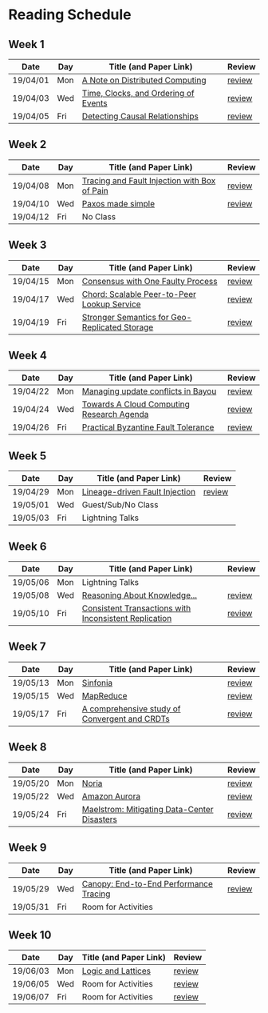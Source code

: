 # Reading Schedule

## Week 1

| Date     | Day | Title (and Paper Link)                                 | Review                           |
| -------- | --- | ------------------------------------------------------ | -------------------------------- |
| 19/04/01 | Mon | [A Note on Distributed Computing][note-distributed]    | [review](./2019.04.01.review.md) |
| 19/04/03 | Wed | [Time, Clocks, and Ordering of Events][lamport-clocks] | [review](./2019.04.03.review.md) |
| 19/04/05 | Fri | [Detecting Causal Relationships][detect-causal]        | [review](./2019.04.05.review.md) |


## Week 2

| Date     | Day | Title (and Paper Link)                                         | Review                           |
| -------- | --- | -------------------------------------------------------------- | -------------------------------- |
| 19/04/08 | Mon | [Tracing and Fault Injection with Box of Pain][box-of-pain]    | [review](./2019.04.08.review.md) |
| 19/04/10 | Wed | [Paxos made simple][paxos-simple]                              | [review](./2019.04.10.review.md) |
| 19/04/12 | Fri | No Class                                                       |                                  |

## Week 3

| Date     | Day | Title (and Paper Link)                                              | Review                           |
| -------- | --- | ------------------------------------------------------------------- | -------------------------------- |
| 19/04/15 | Mon | [Consensus with One Faulty Process][one-faulty-proc]                | [review](./2019.04.15.review.md) |
| 19/04/17 | Wed | [Chord: Scalable Peer-to-Peer Lookup Service][chord]                | [review](./2019.04.17.review.md) |
| 19/04/19 | Fri | [Stronger Semantics for Geo-Replicated Storage][geo-repl-semantics] | [review](./2019.04.19.review.md) |

## Week 4

| Date     | Day | Title (and Paper Link)                                           | Review                           |
| -------- | --- | ---------------------------------------------------------------- | -------------------------------- |
| 19/04/22 | Mon | [Managing update conflicts in Bayou][bayou-conflicts]            | [review](./2019.04.22.review.md) |
| 19/04/24 | Wed | [Towards A Cloud Computing Research Agenda][toward-cloud-agenda] | [review](./2019.04.24.review.md) |
| 19/04/26 | Fri | [Practical Byzantine Fault Tolerance][byzantine-fault]           | [review](./2019.04.26.review.md) |

## Week 5

| Date     | Day | Title (and Paper Link)                              | Review                           |
| -------- | --- | --------------------------------------------------- | -------------------------------- |
| 19/04/29 | Mon | [Lineage-driven Fault Injection][ldfi]              | [review](./2019.05.03.review.md) |
| 19/05/01 | Wed | Guest/Sub/No Class                                  |                                  |
| 19/05/03 | Fri | Lightning Talks                                     |                                  |


## Week 6

| Date     | Day | Title (and Paper Link)                                           | Review                           |
| -------- | --- | ---------------------------------------------------------------- | -------------------------------- |
| 19/05/06 | Mon | Lightning Talks                                                  |                                  |
| 19/05/08 | Wed | [Reasoning About Knowledge... ][knowledge-analysis]              | [review](./2019.05.08.review.md) |
| 19/05/10 | Fri | [Consistent Transactions with Inconsistent Replication][tapir]   | [review](./2019.05.10.review.md) |

## Week 7

| Date     | Day | Title (and Paper Link)                                            | Review                             |
| -------- | --- | ----------------------------------------------------------------- | ---------------------------------- |
| 19/05/13 | Mon | [Sinfonia][sinfonia]                                              | [review](./2019.05.13.review.md)   |
| 19/05/15 | Wed | [MapReduce][mapreduce]                                            | [review](./2019.05.15.review.md)   |
| 19/05/17 | Fri | [A comprehensive study of Convergent and CRDTs][convergent-crdt]  | [review](./2019.05.17.review.md)   |

## Week 8

| Date     | Day | Title (and Paper Link)                                   | Review                           |
| -------- | --- | -------------------------------------------------------- | -------------------------------- |
| 19/05/20 | Mon | [Noria][noria]                                           | [review](./2019.05.20.review.md) |
| 19/05/22 | Wed | [Amazon Aurora][aurora]                                  | [review](./2019.05.22.review.md) |
| 19/05/24 | Fri | [Maelstrom: Mitigating Data-Center Disasters][maelstrom] | [review](./2019.05.24.review.md) |

## Week 9

| Date     | Day | Title (and Paper Link)                             | Review                           |
| -------- | --- | -------------------------------------------------- | -------------------------------- |
| 19/05/29 | Wed | [Canopy: End-to-End Performance Tracing][canopy]   | [review](./2019.05.29.review.md) |
| 19/05/31 | Fri | Room for Activities                                |                                  |

## Week 10

| Date     | Day | Title (and Paper Link)                   | Review                            |
| -------- | --- | ---------------------------------------- | --------------------------------- |
| 19/06/03 | Mon | [Logic and Lattices][logic-and-lattices] | [review](./2019.06.03.review.md)  |
| 19/06/05 | Wed | Room for Activities                      | [review](./2019.06.05.review.md)  |
| 19/06/07 | Fri | Room for Activities                      | [review](./2019.06.07.review.md)  |


<!-- Paper Links -->
[note-distributed]:     http://citeseerx.ist.psu.edu/viewdoc/summary?doi=10.1.1.41.7628
[lamport-clocks]:       http://amturing.acm.org/p558-lamport.pdf
[detect-causal]:        https://www.vs.inf.ethz.ch/publ/papers/holygrail.pdf
[dynamo]:               http://www.allthingsdistributed.com/files/amazon-dynamo-sosp2007.pdf
[bayou-conflicts]:       http://zoo.cs.yale.edu/classes/cs422/2013/bib/terry95managing.pdf
[chord]:                https://pdos.csail.mit.edu/papers/chord:sigcomm01/chord_sigcomm.pdf
[model-chord]:          http://www.sigcomm.org/sites/default/files/ccr/papers/2012/April/2185376-2185383.pdf
[one-faulty-proc]:      https://groups.csail.mit.edu/tds/papers/Lynch/jacm85.pdf
[knowledge-analysis]:   https://www.cs.cornell.edu/home/halpern/papers/UsingRAK.pdf
[paxos-simple]:         http://research.microsoft.com/en-us/um/people/lamport/pubs/paxos-simple.pdf
[statemachine-repl]:    https://www.cs.cornell.edu/fbs/publications/SMSurvey.pdf
[understand-consensus]: https://ramcloud.stanford.edu/wiki/download/attachments/11370504/raft.pdf
[ldfi]:                  https://people.eecs.berkeley.edu/~palvaro/molly.pdf
[detect-config-errors]:  https://www.usenix.org/system/files/conference/osdi16/osdi16-xu.pdf
[geo-repl-semantics]:   https://www.usenix.org/system/files/conference/nsdi13/nsdi13-final149.pdf
[tapir]:                https://syslab.cs.washington.edu/papers/tapir-tr14.pdf
[byzantine-fault]:      http://pmg.csail.mit.edu/papers/osdi99.pdf
[bitcoin]:              https://bitcoin.org/bitcoin.pdf
[view-of-cloud]:        https://www2.eecs.berkeley.edu/Pubs/TechRpts/2009/EECS-2009-28.pdf
[toward-cloud-agenda]:  https://www.cs.purdue.edu/homes/bb/cs590/handouts/Cornell.pdf
[sinfonia]:             http://www.sosp2007.org/papers/sosp064-aguilera.pdf
[mapreduce]:            http://static.googleusercontent.com/media/research.google.com/en//archive/mapreduce-osdi04.pdf
[convergent-crdt]:      http://hal.upmc.fr/inria-00555588/document
[logic-and-lattices]:   http://db.cs.berkeley.edu/papers/UCB-lattice-tr.pdf
[coord-avoid-dbms]:     http://www.vldb.org/pvldb/vol8/p185-bailis.pdf
[no-paxos-overhead]:    https://www.usenix.org/system/files/conference/osdi16/osdi16-li.pdf
[net-diff-provenance]:   http://www.cis.upenn.edu/~angchen/papers/sigcomm-2016.pdf
[pensieve]:             http://www.eecg.toronto.edu/~yuan/papers/pensieve-sosp17.pdf
[box-of-pain]:          https://arxiv.org/pdf/1903.12226.pdf
[noria]:                https://www.usenix.org/conference/osdi18/presentation/gjengset
[aurora]:               https://dl.acm.org/citation.cfm?id=3183713.3196937
[maelstrom]:            https://www.usenix.org/conference/osdi18/presentation/veeraraghavan
[canopy]:               https://research.fb.com/publications/canopy-end-to-end-performance-tracing-at-scale/

<!-- Orphaned Papers -->
<!--
[Lightweight Modeling to Understand Chord]      [model-chord]
[Dynamo: Amazon's Available Key-Value Store]     [dynamo]
[Early Detection of Configuration Errors]         [detect-config-errors]
[State machine replication]                      [statemachine-repl]
[Understandable Consensus Algorithm]             [understand-consensus]
[Bitcoin: A Peer-to-Peer Electronic Cash System] [bitcoin]
[A view of Cloud Computing]                      [view-of-cloud]
[Network Diagnostics with Differential Provenance][net-diff-provenance]
[Just Say NO to Paxos Overhead]                  [no-paxos-overhead]
[Coordination Avoidance in Database Systems]     [coord-avoid-dbms]
[Pensieve: Non-Intrusive Failure Reproduction]   [pensieve]
-->
